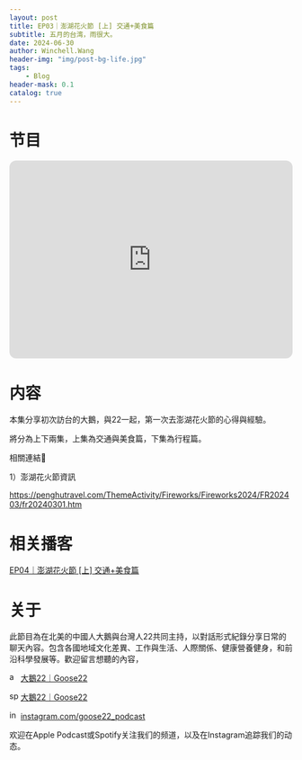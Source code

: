 ```yaml
---
layout: post
title: EP03｜澎湖花火節 [上] 交通+美食篇
subtitle: 五月的台湾，雨很大。
date: 2024-06-30
author: Winchell.Wang
header-img: "img/post-bg-life.jpg"
tags:
    - Blog
header-mask: 0.1
catalog: true
---
```


# 节目

<iframe style="border-radius:12px" src="https://open.spotify.com/embed/episode/4j7k6OJ2YfteYEXDpyNxYD?utm_source=generator" width="100%" height="352" frameBorder="0" allowfullscreen="" allow="autoplay; clipboard-write; encrypted-media; fullscreen; picture-in-picture" loading="lazy"></iframe>

# 内容

本集分享初次訪台的大鵝，與22一起，第一次去澎湖花火節的心得與經驗。

將分為上下兩集，上集為交通與美食篇，下集為行程篇。

相關連結🔗

1）澎湖花火節資訊

https://penghutravel.com/ThemeActivity/Fireworks/Fireworks2024/FR202403/fr20240301.htm

# 相关播客

[EP04｜澎湖花火節 [上] 交通+美食篇](https://winchellwang.github.io/2024/10/04/podcast_4/)

# 关于

此節目為在北美的中國人大鵝與台灣人22共同主持，以對話形式紀錄分享日常的聊天內容。包含各國地域文化差異、工作與生活、人際關係、健康營養健身，和前沿科學發展等。歡迎留言想聽的內容，

<img src='https://cdn.jsdelivr.net/gh/winchellwang/winchellwang.github.io/img/logo/podcast.svg' alt='apple_podcast' height='16'> <a href='https://podcasts.apple.com/tw/podcast/%E5%A4%A7%E9%B5%9D22-goose22/id1724645271'>大鵝22｜Goose22</a>

<img src='https://cdn.jsdelivr.net/gh/winchellwang/winchellwang.github.io/img/logo/spotify.svg' alt='spotify' height='16'> <a href='https://open.spotify.com/show/4nRHx7jhfCPH2svTBwOvLC'>大鵝22｜Goose22</a>

<img src='https://cdn.jsdelivr.net/gh/winchellwang/winchellwang.github.io/img/logo/instagram.svg' alt='instagram' height='16'> <a href='https://www.instagram.com/goose22_podcast'>instagram.com/goose22_podcast</a>

欢迎在Apple Podcast或Spotify关注我们的频道，以及在Instagram追踪我们的动态。